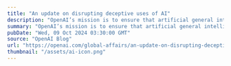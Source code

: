 ```yaml
---
title: "An update on disrupting deceptive uses of AI"
description: "OpenAI’s mission is to ensure that artificial general intelligence benefits all of humanity. We are dedicated to identifying, preventing, and disrupting attempts to abuse our models for harmful ends."
summary: "OpenAI’s mission is to ensure that artificial general intelligence benefits all of humanity. We are dedicated to identifying, preventing, and disrupting attempts to abuse our models for harmful ends."
pubDate: "Wed, 09 Oct 2024 03:30:00 GMT"
source: "OpenAI Blog"
url: "https://openai.com/global-affairs/an-update-on-disrupting-deceptive-uses-of-ai"
thumbnail: "/assets/ai-icon.png"
---
```



